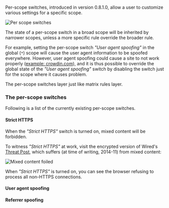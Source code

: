 Per-scope switches, introduced in version 0.8.1.0, allow a user to customize various settings for a specific scope.

![Per scope switches](https://raw.githubusercontent.com/gorhill/uMatrix/master/doc/img/per-scope-switches.png)

The state of a per-scope switch in a broad scope will be inherited by narrower scopes, unless a more specific rule override the broader rule.

For example, setting the per-scope switch _"User agent spoofing"_ in the global (`*`) scope will cause the user agent information to be spoofed everywhere. However, user agent spoofing could cause a site to not work properly ([example: crowdin.com](https://github.com/gorhill/uMatrix/issues/36)), and it is thus possible to override the global state of the _"User agent spoofing"_ switch by disabling the switch just for the scope where it causes problem.

The per-scope switches layer just like matrix rules layer.

### The per-scope switches

Following is a list of the currently existing per-scope switches.

#### Strict HTTPS

When the _"Strict HTTPS"_ switch is turned on, mixed content will be forbidden.

To witness _"Strict HTTPS"_ at work, visit the encrypted version of Wired's [Threat Post](https://threatpost.com/), which suffers (at time of writing, 2014-11) from mixed content:

![Mixed content foiled](https://raw.githubusercontent.com/gorhill/uMatrix/master/doc/img/strict-https-at-work.png)

When _"Strict HTTPS"_ is turned on, you can see the browser refusing to process all non-HTTPS connections.

#### User agent spoofing


#### Referrer spoofing
